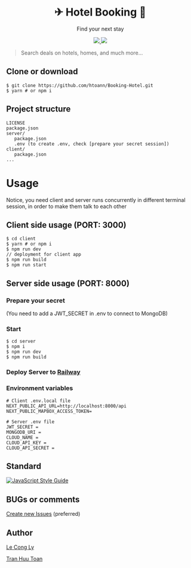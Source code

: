 <h1 align="center">
✈ Hotel Booking 🏨
</h1>
<p align="center">
Find your next stay
</p>

<p align="center">
   <a href="https://github.com/htoann/Booking-Hotel/blob/main/LICENSE">
      <img src="https://img.shields.io/badge/License-MIT-green.svg" />
   </a>
   <a href="https://github.com/htoann/Booking-Hotel">
      <img src="https://circleci.com/gh/amazingandyyy/mern.svg?style=svg" />
   </a>
</p>

> Search deals on hotels, homes, and much more...

## Clone or download
```terminal
$ git clone https://github.com/htoann/Booking-Hotel.git
$ yarn # or npm i
```

## Project structure
```terminal
LICENSE
package.json
server/
   package.json
   .env (to create .env, check [prepare your secret session])
client/
   package.json
...
```

# Usage

Notice, you need client and server runs concurrently in different terminal session, in order to make them talk to each other

## Client side usage (PORT: 3000)
```terminal
$ cd client
$ yarn # or npm i
$ npm run dev
// deployment for client app
$ npm run build
$ npm run start
```

## Server side usage (PORT: 8000)

### Prepare your secret
(You need to add a JWT_SECRET in .env to connect to MongoDB)

### Start

```terminal
$ cd server
$ npm i
$ npm run dev
$ npm run build
```

### Deploy Server to [Railway](https://railway.app/)

### Environment variables

```
# Client .env.local file
NEXT_PUBLIC_API_URL=http://localhost:8000/api
NEXT_PUBLIC_MAPBOX_ACCESS_TOKEN=

# Server .env file
JWT_SECRET = 
MONGODB_URI = 
CLOUD_NAME = 
CLOUD_API_KEY = 
CLOUD_API_SECRET = 
```

## Standard

[![JavaScript Style Guide](https://cdn.rawgit.com/standard/standard/master/badge.svg)](https://github.com/standard/standard)

## BUGs or comments

[Create new Issues](https://github.com/htoann/bookinghotel/issues) (preferred)

## Author
[Le Cong Ly](https://github.com/lecongly)

[Tran Huu Toan](https://github.com/htoann)